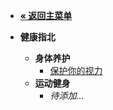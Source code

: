 <!-- /life-health/_sidebar.md -->

- [**« 返回主菜单**](/)

- **健康指北**
  - **身体养护**
    - [保护你的视力](protect-your-eyesight.md)
  - **运动健身**
    - *待添加...*